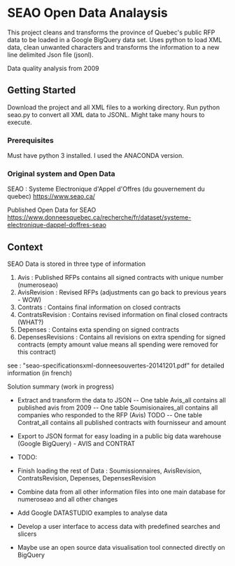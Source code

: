 # SEAO Open Data Analaysis

This project cleans and transforms the province of Quebec's public RFP data to be loaded in a Google BigQuery data set. Uses python to load XML data, clean unwanted characters and transforms the information to a new line delimited Json file (jsonl).

Data quality analysis from 2009

## Getting Started

Download the project and all XML files to a working directory. Run python seao.py to convert all XML data to JSONL. Might take many hours to execute.

### Prerequisites

Must have python 3 installed. I used the ANACONDA version.

### Original system and Open Data
SEAO : Systeme Electronique d'Appel d'Offres (du gouvernement du quebec)
https://www.seao.ca/

Published Open Data for SEAO
https://www.donneesquebec.ca/recherche/fr/dataset/systeme-electronique-dappel-doffres-seao


## Context
SEAO Data is stored in three type of information
1) Avis              : Published RFPs contains all signed contracts with unique number (numeroseao)
2) AvisRevision      : Revised RFPs (adjustments can go back to previous years - WOW) 
3) Contrats          : Contains final information on closed contracts
4) ContratsRevision  : Contains revised information on final closed contracts (WHAT?)
5) Depenses          : Contains exta spending on signed contracts
6) DepensesRevisions : Contains all revisions on extra spending for signed contracts (empty amount value means all spending were removed for this contract)


see : "seao-specificationsxml-donneesouvertes-20141201.pdf" for detailed information (in french)

Solution summary (work in progress)
- Extract and transform the <XML> data to JSON
-- One table Avis_all contains all published avis from 2009
-- One table Soumisionaires_all contains all companies who responded to the RFP (Avis) TODO
-- One table Contrat_all contains all published contracts with fournisseur and amount
- Export to JSON format for easy loading in a public big data warehouse (Google BigQuery) - AVIS and CONTRAT

- TODO:
- Finish loading the rest of Data : Soumissionnaires, AvisRevision, ContratsRevision, Depenses, DepensesRevision
- Combine data from all other information files into one main database for numeroseao and all other changes
- Add Google DATASTUDIO examples to analyse data
- Develop a user interface to access data with predefined searches and slicers
- Maybe use an open source data visualisation tool connected directly on BigQuery
